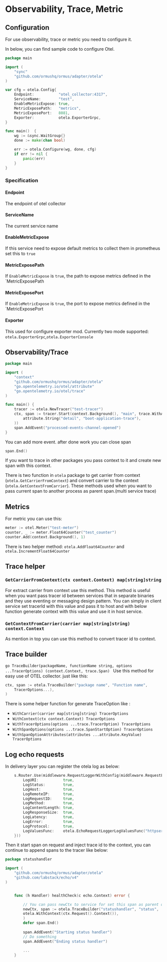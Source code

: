 # Observability, Trace, Metric

## Configuration
For use observability, trace or metric you need to configure it.  

In below, you can find sample code to configure Otel.

```go
package main

import (
	"sync"
	"github.com/ormushq/ormus/adapter/otela"
)

var cfg = otela.Config{
	Endpoint:           "otel_collector:4317",
	ServiceName:        "test",
	EnableMetricExpose: true,
	MetricExposePath:   "metrics",
	MetricExposePort:   8081,
	Exporter:           otela.ExporterGrpc,
}

func main()  {
	wg := &sync.WaitGroup{}
	done := make(chan bool)

	err := otela.Configure(wg, done, cfg)
	if err != nil {
		panic(err)
	}
}

```

### Specification
#### Endpoint
The endpoint of otel collector
#### ServiceName
The current service name
#### EnableMetricExpose
If this service need to expose default metrics to collect them in prometheus set this to `true`
#### MetricExposePath
If `EnableMetricExpose` is `true`, the path to expose metrics defined in the `MetricExposePath
#### MetricExposePort
If `EnableMetricExpose` is `true`, the port to expose metrics defined in the `MetricExposePort
#### Exporter
This used for configure exporter mod. Currently two mode supported: `otela.ExporterGrpc`,`otela.ExporterConsole`


## Observability/Trace

```go
package main

import (
	"context"
	"github.com/ormushq/ormus/adapter/otela"
	"go.opentelemetry.io/otel/attribute"
	"go.opentelemetry.io/otel/trace"
)

func main() {
	tracer := otela.NewTracer("test-tracer")
	ctx, span := tracer.Start(context.Background(), "main", trace.WithAttributes(
		attribute.String("detail", "boot-application-trace"),
	))
	span.AddEvent("processed-events-channel-opened")
}
```
You can add more event. after done work you can close span
```go
span.End()
```
If you want to trace in other packages you pass context to it and create new span with this context.

There is two function in `otela` package to get carrier from context (`otela.GetCarrierFromContext`) and convert carrier to the context (`otela.GetContextFromCarrier`).
These methods used when you want to pass current span to another process as parent span.(multi service trace)

## Metrics

For metric you can use this:
```go
meter := otel.Meter("test-meter")
counter, _ := meter.Float64Counter("test_counter")
counter.Add(context.Background(), 1)
```

There is two helper method: `otela.AddFloat64Counter` and `otela.IncrementFloat64Counter` 

## Trace helper

### `GetCarrierFromContext(ctx context.Context) map[string]string`
For extract carrier from context use this method. 
This method is useful when you want pass tracer id between services that in separate binaries and they use eventing or messaging design pattern.
You can simply in client service set tracerId with this value and pass it to host and with below function generate context with this value and use it in host service.

### `GetContextFromCarrier(carrier map[string]string) context.Context`
As mention in top you can use this method to convert tracer id to context.

## Trace builder

``go
TraceBuilder(packageName, functionName string, options ...TracerOptions) (context.Context, trace.Span)
``
Use this method for easy use of OTEL collector. just like this:
```go
ctx, span := otela.TraceBuilder("package name", "Function name",
    TracerOptions...),
)
```
There is some helper function for generate TraceOption like :
- `WithCarrier(carrier map[string]string) TracerOptions`
- `WithContext(ctx context.Context) TracerOptions`
- `WithTracerOptions(options ...trace.TracerOption) TracerOptions`
- `WithSpanOptions(options ...trace.SpanStartOption) TracerOptions`
- `WithSpanOptionAttributes(attributes ...attribute.KeyValue) TracerOptions`



## Log echo requests

In delivery layer you can register the otela log as below:

```go
    s.Router.Use(middleware.RequestLoggerWithConfig(middleware.RequestLoggerConfig{
		LogURI:           true,
		LogStatus:        true,
		LogHost:          true,
		LogRemoteIP:      true,
		LogRequestID:     true,
		LogMethod:        true,
		LogContentLength: true,
		LogResponseSize:  true,
		LogLatency:       true,
		LogError:         true,
		LogProtocol:      true,
		LogValuesFunc:    otela.EchoRequestLoggerLogValuesFunc("httpserver", "Serve"),
	}))
```
Then it start span on request and inject trace id to the context, you can continue to append spans to the tracer like below:

```go
package statushandler

import (
	"github.com/ormushq/ormus/adapter/otela"
	"github.com/labstack/echo/v4"
)


    func (h Handler) healthCheck(c echo.Context) error {

        // You can pass newCtx to service for set this span as parent of spans that start in services 
        newCtx, span := otela.TraceBuilder("statushandler", "status",
        otela.WithContext(ctx.Request().Context()),
        )
        defer span.End()
        
        span.AddEvent("Starting status handler")
        // Do something
        span.AddEvent("Ending status handler")
		
        ...
    }
        
```